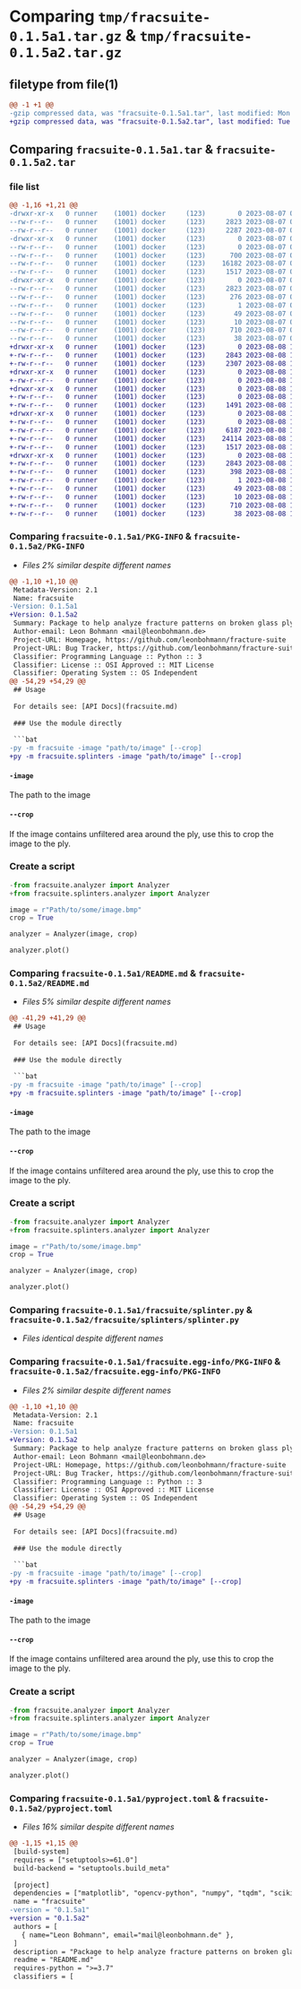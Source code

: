 # Comparing `tmp/fracsuite-0.1.5a1.tar.gz` & `tmp/fracsuite-0.1.5a2.tar.gz`

## filetype from file(1)

```diff
@@ -1 +1 @@
-gzip compressed data, was "fracsuite-0.1.5a1.tar", last modified: Mon Aug  7 09:46:54 2023, max compression
+gzip compressed data, was "fracsuite-0.1.5a2.tar", last modified: Tue Aug  8 17:11:59 2023, max compression
```

## Comparing `fracsuite-0.1.5a1.tar` & `fracsuite-0.1.5a2.tar`

### file list

```diff
@@ -1,16 +1,21 @@
-drwxr-xr-x   0 runner    (1001) docker     (123)        0 2023-08-07 09:46:54.981504 fracsuite-0.1.5a1/
--rw-r--r--   0 runner    (1001) docker     (123)     2823 2023-08-07 09:46:54.981504 fracsuite-0.1.5a1/PKG-INFO
--rw-r--r--   0 runner    (1001) docker     (123)     2287 2023-08-07 09:46:42.000000 fracsuite-0.1.5a1/README.md
-drwxr-xr-x   0 runner    (1001) docker     (123)        0 2023-08-07 09:46:54.981504 fracsuite-0.1.5a1/fracsuite/
--rw-r--r--   0 runner    (1001) docker     (123)        0 2023-08-07 09:46:42.000000 fracsuite-0.1.5a1/fracsuite/__init__.py
--rw-r--r--   0 runner    (1001) docker     (123)      700 2023-08-07 09:46:42.000000 fracsuite-0.1.5a1/fracsuite/__main__.py
--rw-r--r--   0 runner    (1001) docker     (123)    16182 2023-08-07 09:46:42.000000 fracsuite-0.1.5a1/fracsuite/analyzer.py
--rw-r--r--   0 runner    (1001) docker     (123)     1517 2023-08-07 09:46:42.000000 fracsuite-0.1.5a1/fracsuite/splinter.py
-drwxr-xr-x   0 runner    (1001) docker     (123)        0 2023-08-07 09:46:54.981504 fracsuite-0.1.5a1/fracsuite.egg-info/
--rw-r--r--   0 runner    (1001) docker     (123)     2823 2023-08-07 09:46:54.000000 fracsuite-0.1.5a1/fracsuite.egg-info/PKG-INFO
--rw-r--r--   0 runner    (1001) docker     (123)      276 2023-08-07 09:46:54.000000 fracsuite-0.1.5a1/fracsuite.egg-info/SOURCES.txt
--rw-r--r--   0 runner    (1001) docker     (123)        1 2023-08-07 09:46:54.000000 fracsuite-0.1.5a1/fracsuite.egg-info/dependency_links.txt
--rw-r--r--   0 runner    (1001) docker     (123)       49 2023-08-07 09:46:54.000000 fracsuite-0.1.5a1/fracsuite.egg-info/requires.txt
--rw-r--r--   0 runner    (1001) docker     (123)       10 2023-08-07 09:46:54.000000 fracsuite-0.1.5a1/fracsuite.egg-info/top_level.txt
--rw-r--r--   0 runner    (1001) docker     (123)      710 2023-08-07 09:46:42.000000 fracsuite-0.1.5a1/pyproject.toml
--rw-r--r--   0 runner    (1001) docker     (123)       38 2023-08-07 09:46:54.981504 fracsuite-0.1.5a1/setup.cfg
+drwxr-xr-x   0 runner    (1001) docker     (123)        0 2023-08-08 17:11:59.593892 fracsuite-0.1.5a2/
+-rw-r--r--   0 runner    (1001) docker     (123)     2843 2023-08-08 17:11:59.589892 fracsuite-0.1.5a2/PKG-INFO
+-rw-r--r--   0 runner    (1001) docker     (123)     2307 2023-08-08 17:11:48.000000 fracsuite-0.1.5a2/README.md
+drwxr-xr-x   0 runner    (1001) docker     (123)        0 2023-08-08 17:11:59.589892 fracsuite-0.1.5a2/fracsuite/
+-rw-r--r--   0 runner    (1001) docker     (123)        0 2023-08-08 17:11:48.000000 fracsuite-0.1.5a2/fracsuite/__init__.py
+drwxr-xr-x   0 runner    (1001) docker     (123)        0 2023-08-08 17:11:59.589892 fracsuite-0.1.5a2/fracsuite/dynamic/
+-rw-r--r--   0 runner    (1001) docker     (123)        0 2023-08-08 17:11:48.000000 fracsuite-0.1.5a2/fracsuite/dynamic/__init__.py
+-rw-r--r--   0 runner    (1001) docker     (123)     1491 2023-08-08 17:11:48.000000 fracsuite-0.1.5a2/fracsuite/dynamic/__main__.py
+drwxr-xr-x   0 runner    (1001) docker     (123)        0 2023-08-08 17:11:59.589892 fracsuite-0.1.5a2/fracsuite/splinters/
+-rw-r--r--   0 runner    (1001) docker     (123)        0 2023-08-08 17:11:48.000000 fracsuite-0.1.5a2/fracsuite/splinters/__init__.py
+-rw-r--r--   0 runner    (1001) docker     (123)     6187 2023-08-08 17:11:48.000000 fracsuite-0.1.5a2/fracsuite/splinters/__main__.py
+-rw-r--r--   0 runner    (1001) docker     (123)    24114 2023-08-08 17:11:48.000000 fracsuite-0.1.5a2/fracsuite/splinters/analyzer.py
+-rw-r--r--   0 runner    (1001) docker     (123)     1517 2023-08-08 17:11:48.000000 fracsuite-0.1.5a2/fracsuite/splinters/splinter.py
+drwxr-xr-x   0 runner    (1001) docker     (123)        0 2023-08-08 17:11:59.589892 fracsuite-0.1.5a2/fracsuite.egg-info/
+-rw-r--r--   0 runner    (1001) docker     (123)     2843 2023-08-08 17:11:59.000000 fracsuite-0.1.5a2/fracsuite.egg-info/PKG-INFO
+-rw-r--r--   0 runner    (1001) docker     (123)      398 2023-08-08 17:11:59.000000 fracsuite-0.1.5a2/fracsuite.egg-info/SOURCES.txt
+-rw-r--r--   0 runner    (1001) docker     (123)        1 2023-08-08 17:11:59.000000 fracsuite-0.1.5a2/fracsuite.egg-info/dependency_links.txt
+-rw-r--r--   0 runner    (1001) docker     (123)       49 2023-08-08 17:11:59.000000 fracsuite-0.1.5a2/fracsuite.egg-info/requires.txt
+-rw-r--r--   0 runner    (1001) docker     (123)       10 2023-08-08 17:11:59.000000 fracsuite-0.1.5a2/fracsuite.egg-info/top_level.txt
+-rw-r--r--   0 runner    (1001) docker     (123)      710 2023-08-08 17:11:48.000000 fracsuite-0.1.5a2/pyproject.toml
+-rw-r--r--   0 runner    (1001) docker     (123)       38 2023-08-08 17:11:59.593892 fracsuite-0.1.5a2/setup.cfg
```

### Comparing `fracsuite-0.1.5a1/PKG-INFO` & `fracsuite-0.1.5a2/PKG-INFO`

 * *Files 2% similar despite different names*

```diff
@@ -1,10 +1,10 @@
 Metadata-Version: 2.1
 Name: fracsuite
-Version: 0.1.5a1
+Version: 0.1.5a2
 Summary: Package to help analyze fracture patterns on broken glass plys.
 Author-email: Leon Bohmann <mail@leonbohmann.de>
 Project-URL: Homepage, https://github.com/leonbohmann/fracture-suite
 Project-URL: Bug Tracker, https://github.com/leonbohmann/fracture-suite/issues
 Classifier: Programming Language :: Python :: 3
 Classifier: License :: OSI Approved :: MIT License
 Classifier: Operating System :: OS Independent
@@ -54,29 +54,29 @@
 ## Usage
 
 For details see: [API Docs](fracsuite.md)
 
 ### Use the module directly
 
 ```bat
-py -m fracsuite -image "path/to/image" [--crop]
+py -m fracsuite.splinters -image "path/to/image" [--crop]
 ```
 
 #### `-image`
 
 The path to the image
 
 #### `--crop`
 
 If the image contains unfiltered area around the ply, use this to crop the image to the ply.
 
 ### Create a script
 
 ```python
-from fracsuite.analyzer import Analyzer
+from fracsuite.splinters.analyzer import Analyzer
 
 image = r"Path/to/some/image.bmp"
 crop = True
 
 analyzer = Analyzer(image, crop)
 
 analyzer.plot()
```

### Comparing `fracsuite-0.1.5a1/README.md` & `fracsuite-0.1.5a2/README.md`

 * *Files 5% similar despite different names*

```diff
@@ -41,29 +41,29 @@
 ## Usage
 
 For details see: [API Docs](fracsuite.md)
 
 ### Use the module directly
 
 ```bat
-py -m fracsuite -image "path/to/image" [--crop]
+py -m fracsuite.splinters -image "path/to/image" [--crop]
 ```
 
 #### `-image`
 
 The path to the image
 
 #### `--crop`
 
 If the image contains unfiltered area around the ply, use this to crop the image to the ply.
 
 ### Create a script
 
 ```python
-from fracsuite.analyzer import Analyzer
+from fracsuite.splinters.analyzer import Analyzer
 
 image = r"Path/to/some/image.bmp"
 crop = True
 
 analyzer = Analyzer(image, crop)
 
 analyzer.plot()
```

### Comparing `fracsuite-0.1.5a1/fracsuite/splinter.py` & `fracsuite-0.1.5a2/fracsuite/splinters/splinter.py`

 * *Files identical despite different names*

### Comparing `fracsuite-0.1.5a1/fracsuite.egg-info/PKG-INFO` & `fracsuite-0.1.5a2/fracsuite.egg-info/PKG-INFO`

 * *Files 2% similar despite different names*

```diff
@@ -1,10 +1,10 @@
 Metadata-Version: 2.1
 Name: fracsuite
-Version: 0.1.5a1
+Version: 0.1.5a2
 Summary: Package to help analyze fracture patterns on broken glass plys.
 Author-email: Leon Bohmann <mail@leonbohmann.de>
 Project-URL: Homepage, https://github.com/leonbohmann/fracture-suite
 Project-URL: Bug Tracker, https://github.com/leonbohmann/fracture-suite/issues
 Classifier: Programming Language :: Python :: 3
 Classifier: License :: OSI Approved :: MIT License
 Classifier: Operating System :: OS Independent
@@ -54,29 +54,29 @@
 ## Usage
 
 For details see: [API Docs](fracsuite.md)
 
 ### Use the module directly
 
 ```bat
-py -m fracsuite -image "path/to/image" [--crop]
+py -m fracsuite.splinters -image "path/to/image" [--crop]
 ```
 
 #### `-image`
 
 The path to the image
 
 #### `--crop`
 
 If the image contains unfiltered area around the ply, use this to crop the image to the ply.
 
 ### Create a script
 
 ```python
-from fracsuite.analyzer import Analyzer
+from fracsuite.splinters.analyzer import Analyzer
 
 image = r"Path/to/some/image.bmp"
 crop = True
 
 analyzer = Analyzer(image, crop)
 
 analyzer.plot()
```

### Comparing `fracsuite-0.1.5a1/pyproject.toml` & `fracsuite-0.1.5a2/pyproject.toml`

 * *Files 16% similar despite different names*

```diff
@@ -1,15 +1,15 @@
 [build-system]
 requires = ["setuptools>=61.0"]
 build-backend = "setuptools.build_meta"
 
 [project]
 dependencies = ["matplotlib", "opencv-python", "numpy", "tqdm", "scikit-image"]
 name = "fracsuite"
-version = "0.1.5a1"
+version = "0.1.5a2"
 authors = [
   { name="Leon Bohmann", email="mail@leonbohmann.de" },
 ]
 description = "Package to help analyze fracture patterns on broken glass plys."
 readme = "README.md"
 requires-python = ">=3.7"
 classifiers = [
```

